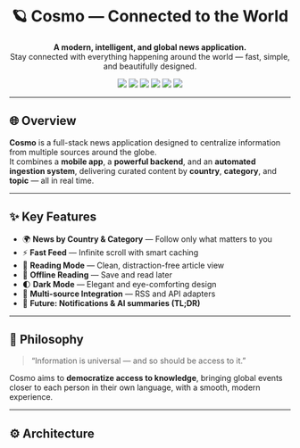 <h1 align="center">🪐 Cosmo — Connected to the World</h1>

<p align="center">
  <b>A modern, intelligent, and global news application.</b><br>
  Stay connected with everything happening around the world — fast, simple, and beautifully designed.
</p>

<p align="center">
  <a href="https://nodejs.org"><img src="https://img.shields.io/badge/Node.js-20.x-339933?style=flat-square&logo=node.js&logoColor=white" /></a>
  <a href="https://www.typescriptlang.org/"><img src="https://img.shields.io/badge/TypeScript-5.x-3178C6?style=flat-square&logo=typescript&logoColor=white" /></a>
  <a href="https://expo.dev/"><img src="https://img.shields.io/badge/Expo-React_Native-000000?style=flat-square&logo=expo&logoColor=white" /></a>
  <a href="https://www.fastify.io/"><img src="https://img.shields.io/badge/Fastify-Framework-000000?style=flat-square&logo=fastify&logoColor=white" /></a>
  <a href="https://www.docker.com/"><img src="https://img.shields.io/badge/Docker-Compose-2496ED?style=flat-square&logo=docker&logoColor=white" /></a>
  <a href="https://opensource.org/licenses/MIT"><img src="https://img.shields.io/badge/License-MIT-green?style=flat-square" /></a>
</p>

---

## 🌐 Overview

**Cosmo** is a full-stack news application designed to centralize information from multiple sources around the globe.  
It combines a **mobile app**, a **powerful backend**, and an **automated ingestion system**, delivering curated content by **country**, **category**, and **topic** — all in real time.

---

## ✨ Key Features

- 🌍 **News by Country & Category** — Follow only what matters to you  
- ⚡ **Fast Feed** — Infinite scroll with smart caching  
- 📰 **Reading Mode** — Clean, distraction-free article view  
- 💾 **Offline Reading** — Save and read later  
- 🌓 **Dark Mode** — Elegant and eye-comforting design  
- 🧭 **Multi-source Integration** — RSS and API adapters  
- 🔔 **Future: Notifications & AI summaries (TL;DR)**  

---

## 🧠 Philosophy

> “Information is universal — and so should be access to it.”

Cosmo aims to **democratize access to knowledge**, bringing global events closer to each person in their own language, with a smooth, modern experience.

---

## ⚙️ Architecture

